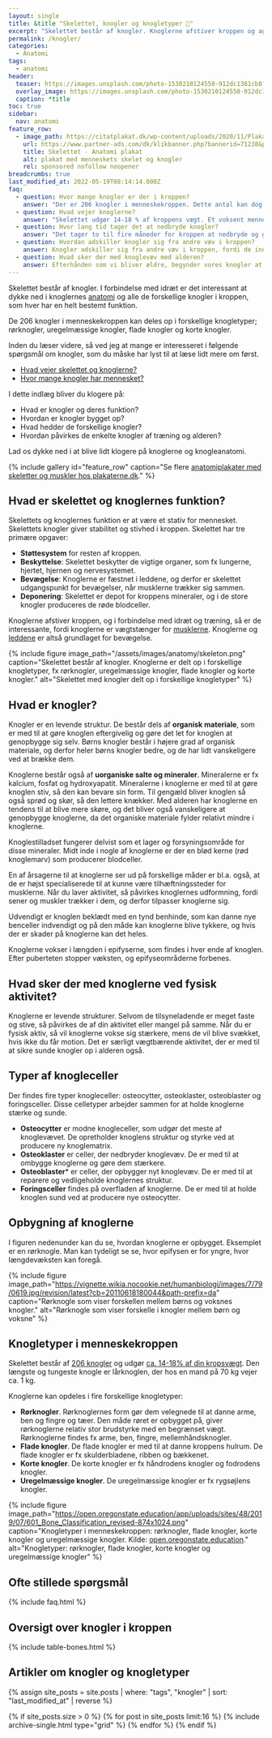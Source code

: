 ```yaml
---
layout: single
title: &title "Skelettet, knogler og knogletyper 🦴"
excerpt: "Skelettet består af knogler. Knoglerne afstiver kroppen og agerer vægtstænger for musklerne, så kroppen kan bevæge sig. Knoglerne opdeles i forskellige knogletyper."
permalink: /knogler/
categories:
  - Anatomi
tags:
  - anatomi
header:
  teaser: https://images.unsplash.com/photo-1530210124550-912dc1381cb8?ixlib=rb-1.2.1&ixid=eyJhcHBfaWQiOjEyMDd9&auto=format&fit=crop&height=300&w=400&q=10
  overlay_image: https://images.unsplash.com/photo-1530210124550-912dc1381cb8?ixlib=rb-1.2.1&ixid=eyJhcHBfaWQiOjEyMDd9&auto=format&fit=crop&height=630&w=1200&q=10
  caption: *title
toc: true
sidebar:
  nav: anatomi
feature_row:
  - image_path: https://citatplakat.dk/wp-content/uploads/2020/11/Plakat-med-menneskets-skelet-AN10028.png
    url: https://www.partner-ads.com/dk/klikbanner.php?bannerid=71238&partnerid=28187&htmlurl=https://citatplakat.dk/plakater/skelettet-anatomi-plakat-2/
    title: Skelettet - Anatomi plakat
    alt: plakat med menneskets skelet og knogler
    rel: sponsored nofollow noopener
breadcrumbs: true
last_modified_at: 2022-05-19T08:14:14.000Z
faq:
  - question: Hvor mange knogler er der i kroppen?
    answer: "Der er 206 knogler i menneskekroppen. Dette antal kan dog variere afhængigt af, om personen har ekstra knogler (fx ribben) eller færre knogler (fx når nogle af knoglerne i fingrene smelter sammen). Børn har imidlertid flere knogler. Få den fulde historie i indlægget: [Hvor mange knogler har mennesket?](/hvor-mange-knogler-har-mennesket/)."
  - question: Hvad vejer knoglerne?
    answer: "Skelettet udgør 14-18 % af kroppens vægt. Et voksent menneskes skelet består af 206 knogler. Få hele historien i indlægget: [Hvad vejer skelettet og knoglerne?] (/hvad-vejer-skelettet/)."
  - question: Hvor lang tid tager det at nedbryde knogler?
    answer: "Det tager to til fire måneder for kroppen at nedbryde og genopbygge en brækket knogle. Denne proces kaldes remodellering. Ved omdannelse fjernes gammelt knoglevæv, og der dannes nyt knoglevæv. Den tid, det tager kroppen at ombygge en brækket knogle, afhænger af typen af skade, personens alder og det generelle helbred."
  - question: Hvordan adskiller knogler sig fra andre væv i kroppen?
    answer: Knogler adskiller sig fra andre væv i kroppen, fordi de indeholder et mineral kaldet hydroxyapatit. Hydroxyapatit giver knoglerne deres styrke. Knoglerne har også kollagen, som gør dem fleksible. Andre væv i kroppen har ikke hydroxyapatiat.
  - question: Hvad sker der med knoglevæv med alderen?
    answer: Efterhånden som vi bliver ældre, begynder vores knogler at miste hydroxyapatit. Det gør dem svagere og mere tilbøjelige til at gå i stykker. For at forebygge dette er det vigtigt at spise sundt og motionere regelmæssigt - gerne med vægtbærende aktivitet.
---
```


Skelettet består af knogler. I forbindelse med idræt er det interessant at dykke ned i knoglernes [anatomi](/anatomi/) og alle de forskellige knogler i kroppen, som hver har en helt bestemt funktion.

De 206 knogler i menneskekroppen kan deles op i forskellige knogletyper; rørknogler, uregelmæssige knogler, flade knogler og korte knogler.

Inden du læser videre, så ved jeg at mange er interesseret i følgende spørgsmål om knogler, som du måske har lyst til at læse lidt mere om først.

- [Hvad vejer skelettet og knoglerne?](/hvad-vejer-skelettet/)
- [Hvor mange knogler har mennesket?](/hvor-mange-knogler-har-mennesket/)

I dette indlæg bliver du klogere på:

- Hvad er knogler og deres funktion?
- Hvordan er knogler bygget op?
- Hvad hedder de forskellige knogler?
- Hvordan påvirkes de enkelte knogler af træning og alderen?

Lad os dykke ned i at blive lidt klogere på knoglerne og knogleanatomi.

{% include gallery id="feature_row" caption="Se flere [anatomiplakater med skeletter og muskler hos plakaterne.dk](https://www.plakaterne.dk/anatomi-anatomiplakater-muskler-skeletter/)." %}

## Hvad er skelettet og knoglernes funktion?

Skelettets og knoglernes funktion er at være et stativ for mennesket. Skelettets knogler giver stabilitet og stivhed i kroppen. Skelettet har tre primære opgaver:

- **Støttesystem** for resten af kroppen.
- **Beskyttelse**: Skelettet beskytter de vigtige organer, som fx lungerne, hjertet, hjernen og nervesystemet.
- **Bevægelse**: Knoglerne er fæstnet i leddene, og derfor er skelettet udgangspunkt for bevægelser, når musklerne trækker sig sammen.
- **Deponering**: Skelettet er depot for kroppens mineraler, og i de store knogler produceres de røde blodceller.

Knoglerne afstiver kroppen, og i forbindelse med idræt og træning, så er de interessante, fordi knoglerne er vægtstænger for [musklerne](/muskler/). Knoglerne og [leddene](/led/) er altså grundlaget for bevægelse.

{% include figure image_path="/assets/images/anatomy/skeleton.png" caption="Skelettet består af knogler. Knoglerne er delt op i forskellige knogletyper, fx rørknogler, uregelmæssige knogler, flade knogler og korte knogler." alt="Skelettet med knogler delt op i forskellige knogletyper" %}

## Hvad er knogler?
Knogler er en levende struktur. De består dels af **organisk materiale**, som er med til at gøre knoglen eftergivelig og gøre det let for knoglen at genopbygge sig selv. Børns knogler består i højere grad af organisk materiale, og derfor heler børns knogler bedre, og de har lidt vanskeligere ved at brække dem.

Knoglerne består også af **uorganiske salte og mineraler**. Mineralerne er fx kalcium, fosfat og hydroxyapatit. Mineralerne i knoglerne er med til at gøre knoglen stiv, så den kan bevare sin form. Til gengæld bliver knoglen så også sprød og skør, så den lettere knækker. Med alderen har knoglerne en tendens til at blive mere skøre, og det bliver også vanskeligere at genopbygge knoglerne, da det organiske materiale fylder relativt mindre i knoglerne.

Knoglestilladset fungerer delvist som et lager og forsyningsområde for disse mineraler. Midt inde i nogle af knoglerne er der en blød kerne (rød knoglemarv) som producerer blodceller.

En af årsagerne til at knoglerne ser ud på forskellige måder er bl.a. også, at de er højst specialiserede til at kunne være tilhæftningssteder for musklerne. Når du laver aktivitet, så påvirkes knoglernes udformning, fordi sener og muskler trækker i dem, og derfor tilpasser knoglerne sig.

Udvendigt er knoglen beklædt med en tynd benhinde, som kan danne nye benceller indvendigt og på den måde kan knoglerne blive tykkere, og hvis der er skader på knoglerne kan det heles.

Knoglerne vokser i længden i epifyserne, som findes i hver ende af knoglen. Efter puberteten stopper væksten, og epifyseområderne forbenes.

## Hvad sker der med knoglerne ved fysisk aktivitet?

Knoglerne er levende strukturer. Selvom de tilsyneladende er meget faste og stive, så påvirkes de af din aktivitet eller mangel på samme. Når du er fysisk aktiv, så vil knoglerne vokse sig stærkere, mens de vil blive svækket, hvis ikke du får motion. Det er særligt vægtbærende aktivitet, der er med til at sikre sunde knogler op i alderen også.

## Typer af knogleceller

Der findes fire typer knogleceller: osteocytter, osteoklaster, osteoblaster og foringsceller. Disse celletyper arbejder sammen for at holde knoglerne stærke og sunde.

- **Osteocytter** er modne knogleceller, som udgør det meste af knoglevævet. De opretholder knoglens struktur og styrke ved at producere ny knoglematrix.
- **Osteoklaster** er celler, der nedbryder knoglevæv. De er med til at ombygge knoglerne og gøre dem stærkere.
- **Osteoblaster*** er celler, der opbygger nyt knoglevæv. De er med til at reparere og vedligeholde knoglernes struktur.
- **Foringsceller** findes på overfladen af knoglerne. De er med til at holde knoglen sund ved at producere nye osteocytter.

## Opbygning af knoglerne

I figuren nedenunder kan du se, hvordan knoglerne er opbygget. Eksemplet er en rørknogle. Man kan tydeligt se se, hvor epifysen er for yngre, hvor længdevæksten kan foregå.

{% include figure image_path="https://vignette.wikia.nocookie.net/humanbiologi/images/7/79/0619.jpg/revision/latest?cb=20110618180044&path-prefix=da" caption="Rørknogle som viser forskellen mellem børns og voksnes knogler." alt="Rørknogle som viser forskelle i knogler mellem børn og voksne" %}

## Knogletyper i menneskekroppen

Skelettet består af [206 knogler](/hvor-mange-knogler-har-mennesket/) og udgør [ca. 14-18% af din kropsvægt](/hvad-vejer-skelettet/). Den længste og tungeste knogle er lårknoglen, der hos en mand på 70 kg vejer ca. 1 kg.

Knoglerne kan opdeles i fire forskellige knogletyper:

- **Rørknogler**. Rørknoglernes form gør dem velegnede til at danne arme, ben og fingre og tæer. Den måde røret er opbygget på, giver rørknoglerne relativ stor brudstyrke med en begrænset vægt. Rørknoglerne findes fx arme, ben, fingre, mellemhåndsknogler.
- **Flade knogler**. De flade knogler er med til at danne kroppens hulrum. De flade knogler er fx skulderbladene, ribben og bækkenet.
- **Korte knogler**. De korte knogler er fx håndrodens knogler og fodrodens knogler.
- **Uregelmæssige knogler**. De uregelmæssige knogler er fx rygsøjlens knogler.

{% include figure image_path="https://open.oregonstate.education/app/uploads/sites/48/2019/07/601_Bone_Classification_revised-874x1024.png" caption="Knogletyper i menneskekroppen: rørknogler, flade knogler, korte knogler og uregelmæssige knogler. Kilde: [open.oregonstate.education](https://open.oregonstate.education/aandp/chapter/6-2-bone-classification/)." alt="Knogletyper: rørknogler, flade knogler, korte knogler og uregelmæssige knogler" %}

## Ofte stillede spørgsmål

{% include faq.html %}

## Oversigt over knogler i kroppen

{% include table-bones.html %}

## Artikler om knogler og knogletyper

<div class="feature__wrapper">

{% assign site_posts = site.posts | where: "tags", "knogler" | sort: "last_modified_at" | reverse %}

{% if site_posts.size > 0 %}
  {% for post in site_posts limit:16 %}
    {% include archive-single.html type="grid" %}
  {% endfor %}
{% endif %}

</div>
